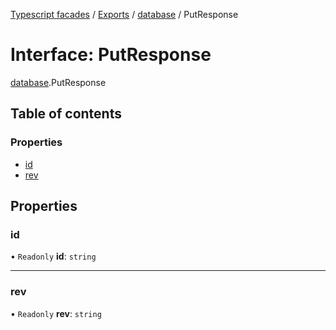 [Typescript facades](../index.md) / [Exports](../modules.md) / [database](../modules/database.md) / PutResponse

# Interface: PutResponse

[database](../modules/database.md).PutResponse

## Table of contents

### Properties

- [id](database.PutResponse.md#id)
- [rev](database.PutResponse.md#rev)

## Properties

### id

• `Readonly` **id**: `string`

___

### rev

• `Readonly` **rev**: `string`
